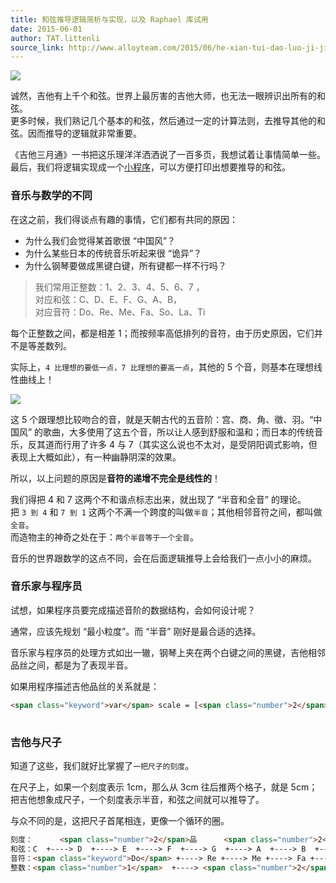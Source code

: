 ```yaml
---
title: 和弦推导逻辑简析与实现，以及 Raphael 库试用
date: 2015-06-01
author: TAT.littenli
source_link: http://www.alloyteam.com/2015/06/he-xian-tui-dao-luo-ji-jian-xi-yu-shi-xian-yi-ji-raphael-ku-shi-yong/
---
```


<!-- {% raw %} - for jekyll -->

![](http://litten.github.io/assets/blogImg/chord1.jpg)

诚然，吉他有上千个和弦。世界上最厉害的吉他大师，也无法一眼辨识出所有的和弦。  
更多时候，我们熟记几个基本的和弦，然后通过一定的计算法则，去推导其他的和弦。因而推导的逻辑就非常重要。

《吉他三月通》一书把这乐理洋洋洒洒说了一百多页，我想试着让事情简单一些。  
最后，我们将逻辑实现成一个[小程序](http://litten.github.io/assets/demo/chord/index.html)，可以方便打印出想要推导的和弦。

### 音乐与数学的不同

在这之前，我们得谈点有趣的事情，它们都有共同的原因：

-   为什么我们会觉得某首歌很 “中国风”？
-   为什么某些日本的传统音乐听起来很 “诡异”？
-   为什么钢琴要做成黑键白键，所有键都一样不行吗？

> 我们常用正整数：1、2、3、4、5、6、7 ，  
> 对应和弦：C、D、E、F、G、A、B，  
> 对应音符：Do、Re、Me、Fa、So、La、Ti

每个正整数之间，都是相差 1；而按频率高低排列的音符，由于历史原因，它们并不是等差数列。

实际上，`4 比理想的要低一点，7 比理想的要高一点`，其他的 5 个音，则基本在理想线性曲线上！

![](http://litten.github.io/assets/blogImg/chord2.png)

这 5 个跟理想比较吻合的音，就是天朝古代的五音阶：宫、商、角、徵、羽。“中国风” 的歌曲，大多使用了这五个音，所以让人感到舒服和温和；而日本的传统音乐，反其道而行用了许多 4 与 7（其实这么说也不太对，是受阴阳调式影响，但表现上大概如此），有一种幽静阴深的效果。

所以，以上问题的原因是**音符的递增不完全是线性的**！

我们得把 4 和 7 这两个不和谐点标志出来，就出现了 “半音和全音” 的理论。  
把 `3 到 4` 和 `7 到 1` 这两个不满一个跨度的叫做`半音`；其他相邻音符之间，都叫做`全音`。  
而造物主的神奇之处在于：`两个半音等于一个全音`。

音乐的世界跟数学的这点不同，会在后面逻辑推导上会给我们一点小小的麻烦。

### 音乐家与程序员

试想，如果程序员要完成描述音阶的数据结构，会如何设计呢？

通常，应该先规划 “最小粒度”。而 “半音” 刚好是最合适的选择。

音乐家与程序员的处理方式如出一辙，钢琴上夹在两个白键之间的黑键，吉他相邻品丝之间，都是为了表现半音。

如果用程序描述吉他品丝的关系就是：

```html
<span class="keyword">var</span> scale = [<span class="number">2</span>, <span class="number">2</span>, <span class="number">1</span>, <span class="number">2</span>, <span class="number">2</span>, <span class="number">2</span>, <span class="number">1</span>]; <span class="comment">//3-4是半音，7-1也是半音，相隔1品；其他是全音，相隔2品</span>
 
```

### 吉他与尺子

知道了这些，我们就好比掌握了`一把尺子的刻度`。

在尺子上，如果一个刻度表示 1cm，那么从 3cm 往后推两个格子，就是 5cm；  
把吉他想象成尺子，一个刻度表示半音，和弦之间就可以推导了。

与众不同的是，这把尺子首尾相连，更像一个循环的圈。

```html
刻度：      <span class="number">2</span>品      <span class="number">2</span>品       <span class="number">1</span>品       <span class="number">2</span>品      <span class="number">2</span>品       <span class="number">2</span>品       <span class="number">1</span>品       <span class="number">2</span>品       <span class="number">2</span>品
和弦：C  +----> D  +----> E  +----> F  +----> G  +----> A  +----> B  +----> C  +----> D  +----> ……
音符：<span class="keyword">Do</span> +----> Re +----> Me +----> Fa +----> So +----> La +----> Ti +----> <span class="keyword">Do</span> +----> Re +----> ……
整数：<span class="number">1</span>  +----> <span class="number">2</span>  +----> <span class="number">3</s<
```


<!-- {% endraw %} - for jekyll -->